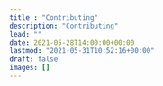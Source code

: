 ```yaml
---
title : "Contributing"
description: "Contributing"
lead: ""
date: 2021-05-28T14:00:00+00:00
lastmod: "2021-05-31T10:52:16+00:00"
draft: false
images: []
---
```


